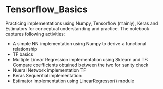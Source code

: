 # Tensorflow_Basics
Practicing implementations using Numpy, Tensorflow (mainly), Keras and Estimators for conceptual understanding and practice. The notebook captures following activities:
- A simple NN implementation using Numpy to derive a functional relationship
- TF basics
- Multiple Linear Regression implementation using Sklearn and TF: Compare coefficients obtained between the two for sanity check
- Nueral Network implementation TF
- Keras Sequential implementation 
- Estimator implementation using LinearRegressor() module
